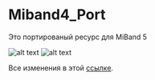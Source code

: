 # Miband4_Port
Это портированый  ресурс для MiBand 5 

![alt text](https://img.shields.io/badge/release-0.2-green)
![alt text](https://img.shields.io/badge/ONLY-MIBAND5-red)



Все изменения в этой [ссылке](https://github.com/luckusmi/Miband4_Port/blob/Main/Edit.md).

